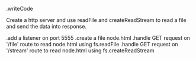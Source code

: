 .writeCode

Create a http server and use readFile and createReadStream to read a file and send the data into response.

.add a listener on port 5555
.create a file node.html
.handle GET request on '/file' route to read node.html using fs.readFile
.handle GET request on '/stream' route to read node.html using fs.createReadStream